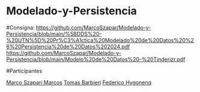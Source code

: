 # Modelado-y-Persistencia
#Consigna:
https://github.com/MarcoSzapar/Modelado-y-Persistencia/blob/main/%5BDDS%20-%20UTN%5D%20Pr%C3%A1ctica%20Modelado%20de%20Datos%20%26%20Persistencia%20de%20Datos%202024.pdf
https://github.com/MarcoSzapar/Modelado-y-Persistencia/blob/main/Modelo%20de%20Datos%20-%20Tinderizr.pdf


#Participantes

[Marco Szapari Marcos](https://github.com/MarcoSzapar)
[Tomas Barbieri](https://github.com/tomas77745)
[Federico Hygonenq](https://github.com/FedeeHygonenq/)

